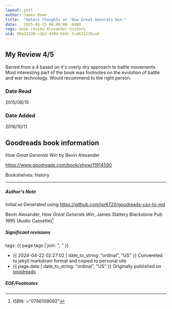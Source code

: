 ```yaml
---
layout: post
author: James Rowe
title:  "Detect Thoughts on 'How Great Generals Win'"
date:   2015-08-15 00:00:00 -0400
tags: book review Alexander history
uid: 98a23338-c1b2-4404-8b5c-5cd63122bcad
---
```


<!-- highly dependent on how you personally use jekyll templates, and how you want this to show up -->
<!-- escape any jekyll keys with double brackets -->

## My Review 4/5

Barred from a 4 based on it's overly dry approach to battle movements. Most interesting part of the book was footnotes on the evolution of battle and war technology. Would recommend to the right person.

### Date Read
2015/08/15

### Date Added
2016/10/11

## Goodreads book information

*How Great Generals Win* by Bevin Alexander

https://www.goodreads.com/book/show/11914590

Bookshelves: history

---

##### Author's Note

Initial `md` Generated using https://github.com/jsr6720/goodreads-csv-to-md

Bevin Alexander, *How Great Generals Win*, James Slattery Blackstone Pub 1995 (Audio Cassette)[^1]

##### Significant revisions

tags: {{ page.tags | join: ", " }} <!-- todo move this somewhere -->

- {{ 2024-04-22 02:27:02 | date_to_string: "ordinal", "US" }} Convereted to jekyll markdown format and copied to personal site
- {{ page.date | date_to_string: "ordinal", "US" }} Originally published on [goodreads](https://www.goodreads.com)

##### EOF/Footnotes

[^1]: ISBN: ="0786109092"